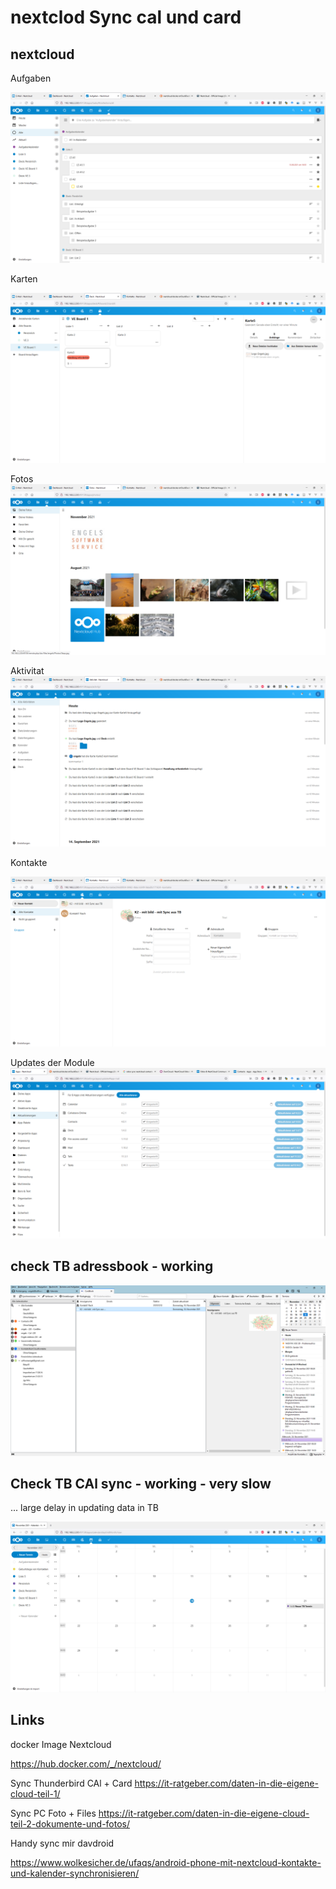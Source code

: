 # nextclod Sync cal und card

## nextcloud 

Aufgaben 

![](../pics/2021-11-18-12-20-34.png)

Karten 

![](../pics/2021-11-18-12-22-09.png)

Fotos 
![](../pics/2021-11-18-12-22-59.png)

Aktivitat 
![](../pics/2021-11-18-12-23-22.png)

Kontakte

![](../pics/2021-11-18-12-24-36.png)

Updates der Module 
![](../pics/2021-11-18-12-52-07.png)

## check TB adressbook - working

![](../pics/2021-11-18-12-25-10.png)


## Check TB CAl sync - working - very slow 

... large delay in updating data in TB

![](../pics/2021-11-18-13-22-03.png)

## Links

docker Image Nextcloud 

https://hub.docker.com/_/nextcloud/


Sync Thunderbird CAl + Card
https://it-ratgeber.com/daten-in-die-eigene-cloud-teil-1/

Sync PC Foto + Files 
https://it-ratgeber.com/daten-in-die-eigene-cloud-teil-2-dokumente-und-fotos/

Handy sync mir davdroid

https://www.wolkesicher.de/ufaqs/android-phone-mit-nextcloud-kontakte-und-kalender-synchronisieren/

